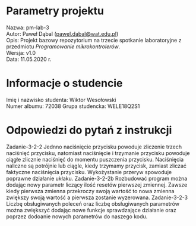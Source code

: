 # Parametry projektu

Nazwa: pm-lab-3  
Autor: Paweł Dąbal (pawel.dabal@wat.edu.pl)  
Opis: Projekt bazowy repozytorium na trzecie spotkanie laboratoryjne z przedmiotu _Programowanie mikrokontrolerów_.  
Wersja: v1.0  
Data: 11.05.2020 r.

# Informacje o studencie

Imię i nazwisko studenta: Wiktor Wesołowski  
Numer albumu: 72038
Grupa studencka: WELE18Q2S1

# Odpowiedzi do pytań z instrukcji
Zadanie-3-2-2
Jednno naciśnięcie przycisku powoduje zliczenie trzech naciśnięć przycisku, natomiast naciśnięcie i trzymanie przycisku powoduje ciągłe zlicznie naciśnięć do momentu puszczenia przycisku. Naciśnięcia naliczne są potrójnie lub ciągle, kiedy trzymamy przycisk, zamiast zliczać faktyczne naciśnięcia przycisku. Wykożystanie przeryw spowoduje poprawne działanie ukłaku.
Zadanie-3-2-2b
Rozbudować program można dodając nowy parametr liczący ilość resetów pierwszej zmiennej. Zawsze kiedy pierwsza zmienna przekroczy swoją wartość to nowa zmienna zwiększy swoją wartość a pierwsza zostanie wyzerowana.
Zadanie-3-2-3
Liczbę obsługiwanych poleceń oraz liczbę obsługiwanych parametrów można zwiększyć dodając nowe funkcje sprawdzające działanie oraz poprzez dodoanie nowych parametrów do naszego kodu.